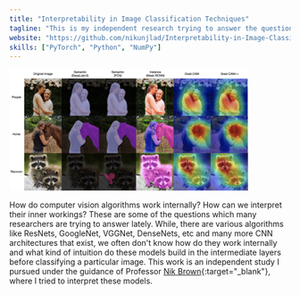 ```yaml
---
title: "Interpretability in Image Classification Techniques"
tagline: "This is my independent research trying to answer the question how does image classification models work and how can we interpret them."
website: "https://github.com/nikunjlad/Interpretability-in-Image-Classification-Techniques"
skills: ["PyTorch", "Python", "NumPy"]
---
```


<img src="/img/interpretable.png" alt="Interpretation" width="85%">

How do computer vision algorithms work internally? How can we interpret their inner workings? These are some of the questions 
which many researchers are trying to answer lately. While, there are various algorithms like ResNets, GoogleNet, VGGNet, DenseNets, etc and
many more CNN architectures that exist, we often don't know how do they work internally and what kind of intuition do these models build
in the intermediate layers before classifying a particular image. This work is an independent study I pursued under the guidance of Professor
[Nik Brown](https://www.linkedin.com/in/nikbearbrown/){:target="_blank"}, where I tried to interpret these models.  
